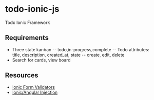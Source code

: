 # todo-ionic-js
Todo Ionic Framework


## Requirements
- Three state kanban
-- todo,in-progress,complete
-- Todo attributes: title, description, created_at, state
-- create, edit, delete
- Search for cards, view board


## Resources
- [Ionic Form Validators](https://www.joshmorony.com/advanced-forms-validation-in-ionic-2/)
- [Ionic/Angular Injection](https://stackoverflow.com/questions/51174859/angular-6-service-with-interface)